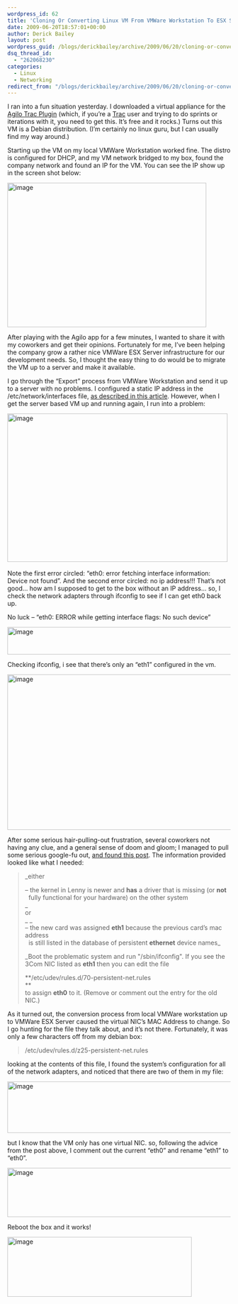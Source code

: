 ```yaml
---
wordpress_id: 62
title: 'Cloning Or Converting Linux VM From VMWare Workstation To ESX Server: ETH0 Gone. ETH1 Available?'
date: 2009-06-20T18:57:01+00:00
author: Derick Bailey
layout: post
wordpress_guid: /blogs/derickbailey/archive/2009/06/20/cloning-or-converting-linux-vm-from-vmware-workstation-to-esx-server-eth0-gone-eth1-available.aspx
dsq_thread_id:
  - "262068230"
categories:
  - Linux
  - Networking
redirect_from: "/blogs/derickbailey/archive/2009/06/20/cloning-or-converting-linux-vm-from-vmware-workstation-to-esx-server-eth0-gone-eth1-available.aspx/"
---
```

I ran into a fun situation yesterday. I downloaded a virtual appliance for the [Agilo Trac Plugin](http://www.agile42.com/cms/pages/agilo/) (which, if you’re a [Trac](http://trac.edgewall.org/) user and trying to do sprints or iterations with it, you need to get this. It’s free and it rocks.) Turns out this VM is a Debian distribution. (I’m certainly no linux guru, but I can usually find my way around.)

Starting up the VM on my local VMWare Workstation worked fine. The distro is configured for DHCP, and my VM network bridged to my box, found the company network and found an IP for the VM. You can see the IP show up in the screen shot below:

[<img style="border-right: 0px;border-top: 0px;border-left: 0px;border-bottom: 0px" height="326" alt="image" src="https://lostechies.com/content/derickbailey/uploads/2011/03/image_thumb_188BD95A.png" width="449" border="0" />](https://lostechies.com/content/derickbailey/uploads/2011/03/image_6ACE3661.png) 

After playing with the Agilo app for a few minutes, I wanted to share it with my coworkers and get their opinions. Fortunately for me, I’ve been helping the company grow a rather nice VMWare ESX Server infrastructure for our development needs. So, I thought the easy thing to do would be to migrate the VM up to a server and make it available.

I go through the “Export” process from VMWare Workstation and send it up to a server with no problems. I configured a static IP address in the /etc/network/interfaces file, [as described in this article](http://www.cyberciti.biz/tips/howto-ubuntu-linux-convert-dhcp-network-configuration-to-static-ip-configuration.html). However, when I get the server based VM up and running again, I run into a problem:

[<img style="border-right: 0px;border-top: 0px;border-left: 0px;border-bottom: 0px" height="335" alt="image" src="https://lostechies.com/content/derickbailey/uploads/2011/03/image_thumb_27FEC55C.png" width="497" border="0" />](https://lostechies.com/content/derickbailey/uploads/2011/03/image_03B9E0DA.png)&#160; 

Note the first error circled: “eth0: error fetching interface information: Device not found”. And the second error circled: no ip address!!! That’s not good… how am I supposed to get to the box without an IP address… so, I check the network adapters through ifconfig to see if I can get eth0 back up. 

No luck &#8211; “eth0: ERROR while getting interface flags: No such device”

[<img style="border-right: 0px;border-top: 0px;border-left: 0px;border-bottom: 0px" height="62" alt="image" src="https://lostechies.com/content/derickbailey/uploads/2011/03/image_thumb_249D2DB4.png" width="552" border="0" />](https://lostechies.com/content/derickbailey/uploads/2011/03/image_3E0530EE.png) 

Checking ifconfig, i see that there’s only an “eth1” configured in the vm.

[<img style="border-right: 0px;border-top: 0px;border-left: 0px;border-bottom: 0px" height="351" alt="image" src="https://lostechies.com/content/derickbailey/uploads/2011/03/image_thumb_5FC0E3B2.png" width="507" border="0" />](https://lostechies.com/content/derickbailey/uploads/2011/03/image_2F5A8509.png) 

After some serious hair-pulling-out frustration, several coworkers not having any clue, and a general sense of doom and gloom; I managed to pull some serious google-fu out, [and found this post](http://www.nabble.com/Changing-NIC-in-existing-Server-results-in-no-ETH0-td19956170.html). The information provided looked like what I needed:

> _either </p> 
> 
> &#8211; the kernel in Lenny is newer and **has** a driver that is missing (or **not**   
> &#160; fully functional for your hardware) on the other system   
> </em>       _  
> or   
>_        _  
> &#8211; the new card was assigned **eth1** because the previous card&#8217;s mac address   
> &#160; is still listed in the database of persistent **ethernet** device names_ 
> 
> _Boot the problematic system and run "/sbin/ifconfig". If you see the   
> 3Com NIC listed as **eth1** then you can edit the file </p> 
> 
> **/etc/udev/rules.d/70-persistent-net.rules   
>**   
> to assign **eth0** to it. (Remove or comment out the entry for the old NIC.) </em></blockquote> 
> 
> As it turned out, the conversion process from local VMWare workstation up to VMWare ESX Server caused the virtual NIC’s MAC Address to change. So I go hunting for the file they talk about, and it’s not there. Fortunately, it was only a few characters off from my debian box:
> 
> > /etc/udev/rules.d/z25-persistent-net.rules
> 
> looking at the contents of this file, I found the system’s configuration for all of the network adapters, and noticed that there are two of them in my file:
> 
> [<img style="border-right: 0px;border-top: 0px;border-left: 0px;border-bottom: 0px" height="116" alt="image" src="https://lostechies.com/content/derickbailey/uploads/2011/03/image_thumb_66B0706A.png" width="733" border="0" />](https://lostechies.com/content/derickbailey/uploads/2011/03/image_6EA812CC.png) 
> 
> but I know that the VM only has one virtual NIC. so, following the advice from the post above, I comment out the current “eth0” and rename “eth1” to “eth0”.
> 
> [<img style="border-right: 0px;border-top: 0px;border-left: 0px;border-bottom: 0px" height="111" alt="image" src="https://lostechies.com/content/derickbailey/uploads/2011/03/image_thumb_532310C9.png" width="733" border="0" />](https://lostechies.com/content/derickbailey/uploads/2011/03/image_2D2D6073.png) 
> 
> Reboot the box and it works!
> 
> [<img style="border-right: 0px;border-top: 0px;border-left: 0px;border-bottom: 0px" height="135" alt="image" src="https://lostechies.com/content/derickbailey/uploads/2011/03/image_thumb_3D59286C.png" width="416" border="0" />](https://lostechies.com/content/derickbailey/uploads/2011/03/image_19A000D2.png)